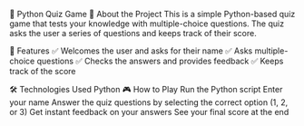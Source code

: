 🧠 Python Quiz Game
📌 About the Project
This is a simple Python-based quiz game that tests your knowledge with multiple-choice questions. The quiz asks the user a series of questions and keeps track of their score.

🚀 Features
✅ Welcomes the user and asks for their name
✅ Asks multiple-choice questions
✅ Checks the answers and provides feedback
✅ Keeps track of the score

🛠 Technologies Used
Python
🎮 How to Play
Run the Python script
Enter your name
Answer the quiz questions by selecting the correct option (1, 2, or 3)
Get instant feedback on your answers
See your final score at the end
